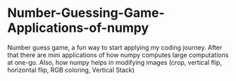 # Number-Guessing-Game-Applications-of-numpy
Number guess game, a fun way to start applying my coding journey. After that there are mini applications of how numpy computes large computations at one-go. Also, how numpy helps in modifying images (crop, vertical flip, horizontal flip, RGB coloring, Vertical Stack)

